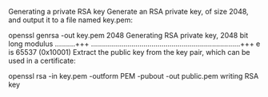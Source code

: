 Generating a private RSA key
Generate an RSA private key, of size 2048, and output it to a file named key.pem:

openssl genrsa -out key.pem 2048
Generating RSA private key, 2048 bit long modulus
..........+++
..........................................................................+++
e is 65537 (0x10001)
Extract the public key from the key pair, which can be used in a certificate:

openssl rsa -in key.pem -outform PEM -pubout -out public.pem
writing RSA key

